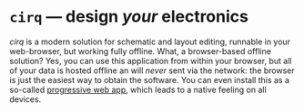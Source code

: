 # `cirq` — design _your_ electronics

_cirq_ is a modern solution for schematic and layout editing, runnable in your web-browser, but working fully offline.
What, a browser-based offline solution?
Yes, you can use this application from within your browser, but all of your data is hosted offline an will _never_ sent via the network: the browser is just the easiest way to obtain the software.
You can even install this as a so-called [progressive web app][pwa], which leads to a native feeling on all devices.

[pwa]: https://developer.mozilla.org/en-US/docs/Web/Progressive_web_apps
